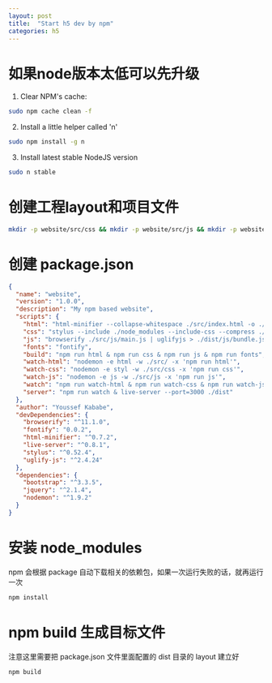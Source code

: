 ```yaml
---
layout: post
title:  "Start h5 dev by npm"
categories: h5
---
```



# 如果node版本太低可以先升级


1) Clear NPM's cache:

```sh
sudo npm cache clean -f
```

2) Install a little helper called 'n'

```sh
sudo npm install -g n
```

3) Install latest stable NodeJS version

```sh
sudo n stable
```


# 创建工程layout和项目文件

```sh
mkdir -p website/src/css && mkdir -p website/src/js && mkdir -p website/src/fonts
```

# 创建 package.json

```json
{
  "name": "website",
  "version": "1.0.0",
  "description": "My npm based website",
  "scripts": {
    "html": "html-minifier --collapse-whitespace ./src/index.html -o ./dist/index.html",
    "css": "stylus --include ./node_modules --include-css --compress ./src/css/main.styl -o ./dist/css/style.css",
    "js": "browserify ./src/js/main.js | uglifyjs > ./dist/js/bundle.js",
    "fonts": "fontify",
    "build": "npm run html & npm run css & npm run js & npm run fonts",
    "watch-html": "nodemon -e html -w ./src/ -x 'npm run html'",
    "watch-css": "nodemon -e styl -w ./src/css -x 'npm run css'",
    "watch-js": "nodemon -e js -w ./src/js -x 'npm run js'",
    "watch": "npm run watch-html & npm run watch-css & npm run watch-js",
    "server": "npm run watch & live-server --port=3000 ./dist"
  },
  "author": "Youssef Kababe",
  "devDependencies": {
    "browserify": "^11.1.0",
    "fontify": "0.0.2",
    "html-minifier": "^0.7.2",
    "live-server": "^0.8.1",
    "stylus": "^0.52.4",
    "uglify-js": "^2.4.24"
  },
  "dependencies": {
    "bootstrap": "^3.3.5",
    "jquery": "^2.1.4",
    "nodemon": "^1.9.2"
  }
}
```

# 安装 node_modules

npm 会根据 package 自动下载相关的依赖包，如果一次运行失败的话，就再运行一次

```sh
npm install
```

# npm build 生成目标文件

注意这里需要把 package.json 文件里面配置的 dist 目录的 layout 建立好

```sh
npm build
```








